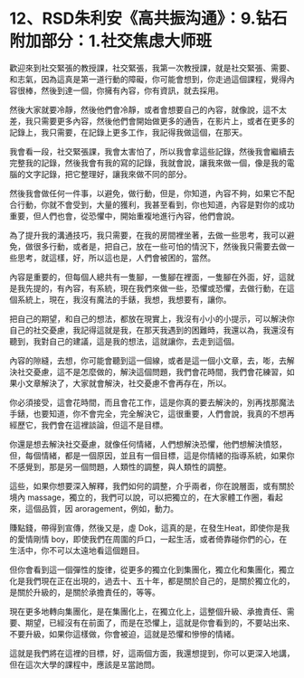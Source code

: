 # 12、RSD朱利安《高共振沟通》：9.钻石附加部分：1.社交焦虑大师班

歡迎來到社交緊張的教授課，社交緊張，我第一次教授課，就是社交緊張、需要、和志氣，因為這真是第一道行動的障礙，你可能會想到，你走過這個課程，覺得內容很棒，然後到達一個，你擁有內容，你有資訊，就去採用。

然後大家就要冷靜，然後他們會冷靜，或者會想要自己的內容，就像說，這不太差，我只需要更多內容，然後他們會開始做更多的通告，在影片上，或者在更多的記錄上，我只需要，在記錄上更多工作，我記得我做這個，在那天。

我會看一段，社交緊張課，我會太害怕了，所以我會拿這些記錄，然後我會繼續去完整我的記錄，然後我會有我的寫的記錄，我就會說，讓我來做一個，像是我的電腦的文字記錄，把它整理好，讓我來做不同的部分。

然後我會做任何一件事，以避免，做行動，但是，你知道，內容不夠，如果它不配合行動，你就不會受到，大量的獲利，我甚至看到，你也知道，內容是對你的成功重要，但人們也會，從恐懼中，開始重複地進行內容，他們會說。

為了提升我的溝通技巧，我只需要，在我的房間裡坐著，去做一些思考，我可以避免，做很多行動，或者是，把自己，放在一些可怕的情況下，然後我只需要去做一些思考，就這樣，好，所以這也是，人們會被困的，當然。

內容是重要的，但每個人總共有一隻腳，一隻腳在裡面，一隻腳在外面，好，這就是我先提的，有內容，有系統，現在我們來做一些，恐懼或恐懼，去做行動，在這個系統上，現在，我沒有魔法的手錶，我想，我想要有，讓你。

把自己的期望，和自己的想法，都放在現實上，我沒有小小的小提示，可以解決你自己的社交憂慮，我記得這就是我，在那天我遇到的困難時，我還以為，我還沒有聽到，我對自己的建議，這是我的想法，這就讓你，去走到這個。

內容的隙縫，去想，你可能會聽到這一個線，或者是這一個小文章，去，嘭，去解決社交憂慮，這不是怎麼做的，解決這個問題，我們會花時間，我們會花練習，如果小文章解決了，大家就會解決，社交憂慮不會再存在，所以。

你必須接受，這會花時間，而且會花工作，這是你真的要去解決的，別再找那魔法手錶，也要知道，你不會完全，完全解決它，這很重要，人們會說，我真的不想再經歷它，我們會在這裡談論，但這不是目標。

你還是想去解決社交憂慮，就像任何情緒，人們想解決恐懼，他們想解決憤怒，但，每個情緒，都是一個原因，並且有一個目標，這是你情緒的指導系統，如果你不感覺到，那是另一個問題，人類性的調整，與人類性的調整。

這些，如果你想要深入解釋，我們如何的調整，介乎兩者，你在說層面，或有關於境內 massage，獨立的，我們可以說，可以把獨立的，在大家體工作圈，看起來，這個品質，因 aroragement，例如，動力。

賺點錢，帶得到宣傳，然後又是，虛 Dok，這真的是，在發生Heat，即使你是我的愛情剛情 boy，即使我們在周圍的戶口，一起生活，或者倚靠碰你們的心，在生活中，你不可以太遠地看這個題目。

但你會看到這一個彈性的旋律，從更多的獨立化到集團化，獨立化和集團化，獨立化是我們現在正在出現的，過去十、五十年，都是關於自己的，是關於獨立化的，是關於升級的，是關於承擔責任的，等等。

現在更多地轉向集團化，是在集團化上，在獨立化上，這整個升級、承擔責任、需要、期望，已經沒有在前面了，而是在恐懼上，這就是你會看到的，不要站出來、不要升級，如果你這樣做，你會被迫，這就是恐懼和慘慘的情緒。

這就是我們將在這裡的目標，好，這兩個方面，我還想提到，你可以更深入地講，但在這次大學的課程中，應該是포當訑問。